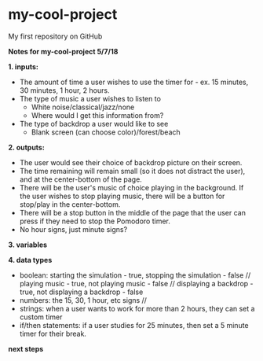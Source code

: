 # my-cool-project

My first repository on GitHub

**Notes for my-cool-project 5/7/18**


**1. inputs:** 

- The amount of time a user wishes to use the timer for - ex. 15 minutes, 30 minutes, 1 hour, 2 hours. 
- The type of music a user wishes to listen to 
  - White noise/classical/jazz/none
  - Where would I get this information from?
- The type of backdrop a user would like to see
  - Blank screen (can choose color)/forest/beach
  
**2. outputs:**

- The user would see their choice of backdrop picture on their screen.
- The time remaining will remain small (so it does not distract the user), and at the center-bottom of the page. 
- There will be the user's music of choice playing in the background. If the user wishes to stop playing music, there will be a button for stop/play in the center-bottom. 
- There will be a stop button in the middle of the page that the user can press if they need to stop the Pomodoro timer. 
- No hour signs, just minute signs?

**3. variables** 

**4. data types**

- boolean: starting the simulation - true, stopping the simulation - false // playing music - true, not playing music - false // displaying a backdrop - true, not displaying a backdrop - false
- numbers: the 15, 30, 1 hour, etc signs // 
- strings: when a user wants to work for more than 2 hours, they can set a custom timer 
- if/then statements: if a user studies for 25 minutes, then set a 5 minute timer for their break. 

**next steps**


